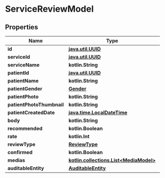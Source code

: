 
# ServiceReviewModel

## Properties
Name | Type | Description | Notes
------------ | ------------- | ------------- | -------------
**id** | [**java.util.UUID**](java.util.UUID.md) |  |  [optional]
**serviceId** | [**java.util.UUID**](java.util.UUID.md) |  |  [optional]
**serviceName** | **kotlin.String** |  |  [optional]
**patientId** | [**java.util.UUID**](java.util.UUID.md) |  |  [optional]
**patientName** | **kotlin.String** |  |  [optional]
**patientGender** | [**Gender**](Gender.md) |  |  [optional]
**patientPhoto** | **kotlin.String** |  |  [optional]
**patientPhotoThumbnail** | **kotlin.String** |  |  [optional]
**patientCreatedDate** | [**java.time.LocalDateTime**](java.time.OffsetDateTime.md) |  |  [optional]
**body** | **kotlin.String** |  |  [optional]
**recommended** | **kotlin.Boolean** |  |  [optional]
**rate** | **kotlin.Int** |  |  [optional]
**reviewType** | [**ReviewType**](ReviewType.md) |  |  [optional]
**confirmed** | **kotlin.Boolean** |  |  [optional]
**medias** | [**kotlin.collections.List&lt;MediaModel&gt;**](MediaModel.md) |  |  [optional]
**auditableEntity** | [**AuditableEntity**](AuditableEntity.md) |  |  [optional]



